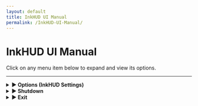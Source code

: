 ```yaml
---
layout: default
title: InkHUD UI Manual
permalink: /InkHUD-UI-Manual/
---
```


# InkHUD UI Manual

Click on any menu item below to expand and view its options.

---

<details>
  <summary><strong>▶ Options (InkHUD Settings)</strong></summary>

  <blockquote>
  <details>
    <summary><strong>▶ Applet (Select Screen to Display)</strong></summary>

    <blockquote>
    <details>
      <summary><strong>▶ All Messages</strong></summary>
      Displays the last heard message from DMs or channels.
    </details>

    <details>
      <summary><strong>▶ DMs</strong></summary>
      Shows the last received direct message.
    </details>

    <details>
      <summary><strong>▶ Channel 0</strong></summary>
      Displays all recent messages on Channel 0 in a threaded format.
    </details>

    <details>
      <summary><strong>▶ Channel 1</strong></summary>
      Displays all recent messages on Channel 1 in a threaded format.
    </details>

    <details>
      <summary><strong>▶ Positions</strong></summary>
      Shows the Node Map Position screen, with "X" markers for locations.
    </details>

    <details>
      <summary><strong>▶ Recents List</strong></summary>
      Displays a list of last heard nodes within a specified time frame.
    </details>

    <details>
      <summary><strong>▶ Heard</strong></summary>
      Lists all nodes heard within a certain time period.
    </details>

    <details>
      <summary><strong>▶ Exit</strong></summary>
      Closes the menu screen.
    </details>
    </blockquote>

  </details>

  <details>
    <summary><strong>▶ Auto-Show (Auto-Switch to New Data)</strong></summary>

    <blockquote>
    <details>
      <summary><strong>▶ All Messages</strong></summary>
    </details>

    <details>
      <summary><strong>▶ DMs</strong></summary>
    </details>

    <details>
      <summary><strong>▶ Channel 0</strong></summary>
    </details>

    <details>
      <summary><strong>▶ Channel 1</strong></summary>
    </details>

    <details>
      <summary><strong>▶ Positions</strong></summary>
    </details>

    <details>
      <summary><strong>▶ Recents List</strong></summary>
    </details>

    <details>
      <summary><strong>▶ Heard</strong></summary>
    </details>

    <details>
      <summary><strong>▶ Exit</strong></summary>
      Closes the menu screen.
    </details>
    </blockquote>

  </details>

  <details>
    <summary><strong>▶ Recent Duration (Filter Recents List by Time)</strong></summary>

    <blockquote>
    <details>
      <summary><strong>▶ 2 Minutes</strong></summary>
    </details>

    <details>
      <summary><strong>▶ 5 Minutes</strong></summary>
    </details>

    <details>
      <summary><strong>▶ 10 Minutes</strong></summary>
    </details>

    <details>
      <summary><strong>▶ 30 Minutes</strong></summary>
    </details>

    <details>
      <summary><strong>▶ 60 Minutes</strong></summary>
    </details>

    <details>
      <summary><strong>▶ 120 Minutes</strong></summary>
    </details>
    </blockquote>

  </details>

  <details>
    <summary><strong>▶ Layout</strong></summary>
    <blockquote>
    Splits the screen into different sections for improved data visualization.
    </blockquote>
  </details>

  <details>
    <summary><strong>▶ Rotate</strong></summary>
    <blockquote>
    Rotates the screen clockwise for different orientations.
    </blockquote>
  </details>

  <details>
    <summary><strong>▶ Notification</strong></summary>
    <blockquote>
    Enables a notification banner when a new message is received.
    </blockquote>
  </details>

  <details>
    <summary><strong>▶ Battery Icon</strong></summary>
    <blockquote>
    Displays the battery level on all screens.
    </blockquote>
  </details>

  </blockquote>
</details>

<details>
  <summary><strong>▶ Shutdown</strong></summary>
  <blockquote>
  Puts the device into **Deep Sleep** while saving all current settings and messages.
  </blockquote>
</details>

<details>
  <summary><strong>▶ Exit</strong></summary>
  <blockquote>
  Closes the menu screen.
  </blockquote>
</details>
